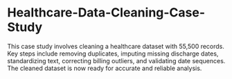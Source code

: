 # Healthcare-Data-Cleaning-Case-Study
This case study involves cleaning a healthcare dataset with 55,500 records. Key steps include removing duplicates, imputing missing discharge dates, standardizing text, correcting billing outliers, and validating date sequences. The cleaned dataset is now ready for accurate and reliable analysis.
